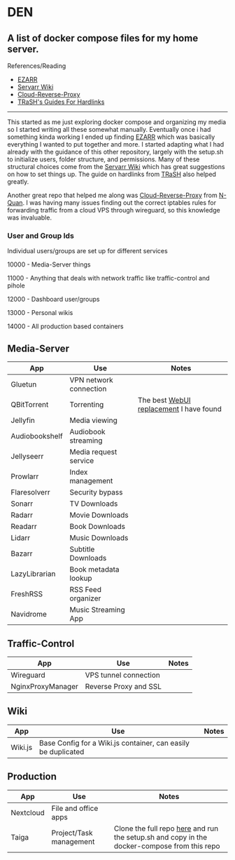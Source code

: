 # DEN
A list of docker compose files for my home server.
---
References/Reading
- [EZARR](https://github.com/Luctia/ezarr/tree/main)
- [Servarr Wiki](https://wiki.servarr.com/docker-guide)
- [Cloud-Reverse-Proxy](https://github.com/N-Quan/Cloud-Reverse-Proxy)
- [TRaSH's Guides For Hardlinks](https://trash-guides.info/Hardlinks/Hardlinks-and-Instant-Moves/)
---

This started as me just exploring docker compose and organizing my media so I started writing all these somewhat manually.
Eventually once i had something kinda working I ended up finding [EZARR](https://github.com/Luctia/ezarr/tree/main) which was basically everything I wanted to put together and more. I started adapting what I had already with the guidance of this other repository, largely with the setup.sh to initialize users, folder structure, and permissions. Many of these structural choices come from the [Servarr Wiki](https://wiki.servarr.com/docker-guide) which has great suggestions on how to set things up. The guide on hardlinks from [TRaSH](https://trash-guides.info/Hardlinks/Hardlinks-and-Instant-Moves/) also helped greatly.

Another great repo that helped me along was [Cloud-Reverse-Proxy](https://github.com/N-Quan/Cloud-Reverse-Proxy) from [N-Quan](https://github.com/N-Quan). I was having many issues finding out the correct iptables rules for forwarding traffic from a cloud VPS through wireguard, so this knowledge was invaluable. 

### User and Group Ids
Individual users/groups are set up for different services

10000 - Media-Server things

11000 - Anything that deals with network traffic like traffic-control and pihole

12000 - Dashboard user/groups

13000 - Personal wikis

14000 - All production based containers

## Media-Server
| App | Use | Notes |
| --- | --- | --- |
| Gluetun | VPN network connection | |
| QBitTorrent| Torrenting | The best [WebUI replacement](https://github.com/VueTorrent/VueTorrent?tab=readme-ov-file) I have found |
| Jellyfin | Media viewing | |
| Audiobookshelf | Audiobook streaming | |
| Jellyseerr | Media request service | |
| Prowlarr | Index management | |
| Flaresolverr | Security bypass | |
| Sonarr | TV Downloads | |
| Radarr | Movie Downloads | |
| Readarr | Book Downloads | |
| Lidarr | Music Downloads | |
| Bazarr | Subtitle Downloads | |
| LazyLibrarian | Book metadata lookup | |
| FreshRSS | RSS Feed organizer | |
| Navidrome | Music Streaming App | |

## Traffic-Control
| App | Use | Notes |
| --- | --- | --- |
| Wireguard | VPS tunnel connection | |
| NginxProxyManager | Reverse Proxy and SSL | |

## Wiki
| App | Use | Notes |
| --- | --- | --- |
| Wiki.js | Base Config for a Wiki.js container, can easily be duplicated | |

## Production
| App | Use | Notes |
| --- | --- | --- |
| Nextcloud | File and office apps | |
| Taiga | Project/Task management | Clone the full repo [here](https://github.com/taigaio/taiga-docker/tree/main) and run the setup.sh and copy in the docker-compose from this repo |
